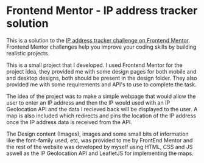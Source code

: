 # Frontend Mentor - IP address tracker solution

This is a solution to the [IP address tracker challenge on Frontend Mentor](https://www.frontendmentor.io/challenges/ip-address-tracker-I8-0yYAH0). Frontend Mentor challenges help you improve your coding skills by building realistic projects.

This is a small project that I developed. I used Frontend Mentor for the project idea, they provided me with some design pages for both mobile and and desktop designs, both should be present in the design folder. They also provided me with some requirements and API's to use to complete the task.

The idea of the project was to make a simple webpage that would allow the user to enter an IP address and then the IP would used with an IP Geolocation API and the data I recieved back will be displayed to the user. A map is also included which redirects and pins the location of the IP address once the IP address data is received from the API.

The Design content (Images), images and some small bits of information like the font-family used, etc, was provided to me by FrontEnd Mentor and the rest of the website was developed by myself using HTML, CSS and JS aswell as the IP Geolocation API and LeafletJS for implementing the maps.
